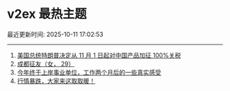 # v2ex 最热主题

最近更新时间: 2025-10-11 17:02:53

--- 
1. [美国总统特朗普决定从 11 月 1 日起对中国产品加征 100%关税](https://www.v2ex.com/t/1164338) 
2. [成都征友（女， 29）](https://www.v2ex.com/t/1164393) 
3. [今年终于上岸事业单位，工作两个月后的一些真实感受](https://www.v2ex.com/t/1164420) 
4. [行情暴跌，大家来这取取暖！](https://www.v2ex.com/t/1164449) 
